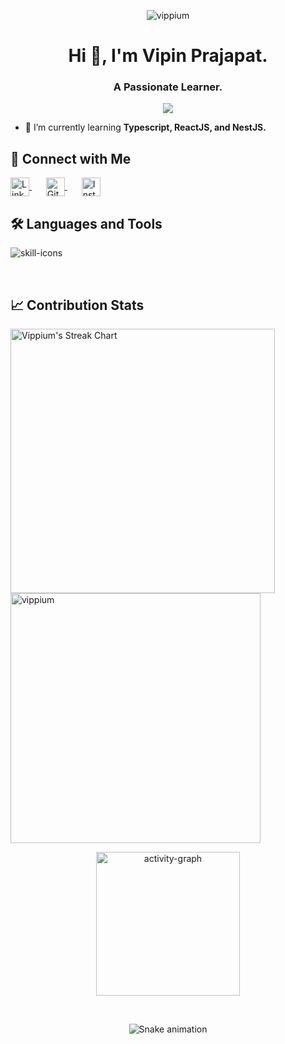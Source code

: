 <p align="center"> <img src="https://komarev.com/ghpvc/?username=vippium&label=Profile%20Views%20Count&color=FFA500&style=flat" alt="vippium" /> </p>

<h1 align="center">Hi 👋, I'm Vipin Prajapat.</h1>
<h3 align="center">A Passionate Learner.</h3>

<p align="center"> <img src="https://github-profile-trophy.vercel.app/?username=vippium&theme=default&no-frame=true&no-bg=true&margin-w=8)" /> </p>

- 🌱 I’m currently learning **Typescript, ReactJS, and NestJS.**

## 🤝 Connect with Me

<p align="left">
  <a href="https://linkedin.com/in/vipin~prajapat" target="_blank" style="margin-right: 15px;">
    <img align="center" src="https://raw.githubusercontent.com/rahuldkjain/github-profile-readme-generator/master/src/images/icons/Social/linked-in-alt.svg" alt="LinkedIn" height="30" width="30" />
  </a> &nbsp;
  <a href="https://github.com/vippium" target="_blank" style="margin-right: 15px;">
    <img align="center" src="https://raw.githubusercontent.com/rahuldkjain/github-profile-readme-generator/master/src/images/icons/Social/github.svg" alt="GitHub" height="30" width="30" />
  </a> &nbsp;
  <a href="https://instagram.com/vip.in_jpr.sanganer" target="_blank">
    <img align="center" src="https://raw.githubusercontent.com/rahuldkjain/github-profile-readme-generator/master/src/images/icons/Social/instagram.svg" alt="Instagram" height="30" width="30" />
  </a>
</p>


## 🛠️ Languages and Tools

<p align="left">
  <img src="https://skills.syvixor.com/api/icons?i=c,html,css,python,js,ts,nodejs,git,vscode,jupyter,googlecolaboratory&radius=80" alt="skill-icons" />
</p>

<br />

## 📈 Contribution Stats

<p>
  <img align="left" src="https://github-readme-streak-stats.herokuapp.com?user=vippium&theme=shadow-orange&border=e5e2e2" alt="Vippium's Streak Chart" width="423"/>
</p>

<p>
  <img align="center" src="https://github-readme-stats.vercel.app/api?username=vippium&show_icons=true&theme=default&custom_title=🔥%20My%20GitHub%20Stats&hide_border=false&title_color=d16002&text_color=00000&bg_color=00000000&&icon_color=8a3324" alt="vippium" width="400" />
</p>

<p align="center">
  <img src="https://github-readme-activity-graph.vercel.app/graph?username=vippium&title_color=000000&color=8A3324&height=400&custom_title=Mini%20Contribution%20Summary&point=8a3324&radius=16&days=15&bg_color=transparent&hide_border=false&area=true&area_color=ff6e00&line=ff5b00&order=2" height="230" alt="activity-graph" />
</p>


<br />

<!-- GitHub contribution graph snake animation -->

<p align="center">
  <img src="https://github.com/vippium/vippium/blob/output/dist/github-contribution-grid-snake.svg" alt="Snake animation" />
</p>

